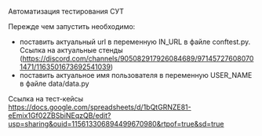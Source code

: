 Автоматизация тестирования СУТ

Пережде чем запустить необходимо:
- поставить актуальный url в переменную IN_URL в файле conftest.py. Ссылка на актуальные стенды (https://discord.com/channels/905082917926084689/971457276080701471/1163501673692541039)
- поставить актуальное имя пользователя в переменную USER_NAME в файле data/data.py


Ссылка на тест-кейсы https://docs.google.com/spreadsheets/d/1bQtGRNZE81-eEmix1Gf02ZBSbiNEqzQB/edit?usp=sharing&ouid=115613306894499670980&rtpof=true&sd=true